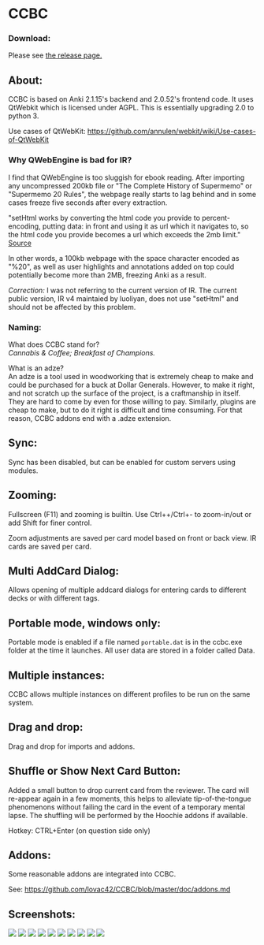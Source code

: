 # CCBC

### Download:
Please see <a href="https://github.com/lovac42/CCBC/releases">the release page.</a>

## About:
CCBC is based on Anki 2.1.15's backend and 2.0.52's frontend code. It uses QtWebkit which is licensed under AGPL. This is essentially upgrading 2.0 to python 3.

Use cases of QtWebKit: https://github.com/annulen/webkit/wiki/Use-cases-of-QtWebKit

### Why QWebEngine is bad for IR?
I find that QWebEngine is too sluggish for ebook reading. After importing any uncompressed 200kb file or "The Complete History of Supermemo" or "Supermemo 20 Rules", the webpage really starts to lag behind and in some cases freeze five seconds after every extraction.

"setHtml works by converting the html code you provide to percent-encoding, putting data: in front and using it as url which it navigates to, so the html code you provide becomes a url which exceeds the 2mb limit." <a href="https://bugreports.qt.io/browse/QTBUG-59369?focusedCommentId=352654&page=com.atlassian.jira.plugin.system.issuetabpanels%3Acomment-tabpanel#comment-352654">Source</a>

In other words, a 100kb webpage with the space character encoded as "%20", as well as user highlights and annotations added on top could potentially become more than 2MB, freezing Anki as a result.

<i>Correction:</i> I was not referring to the current version of IR. The current public version, IR v4 maintaied by luoliyan, does not use "setHtml" and should not be affected by this problem.


### Naming:
What does CCBC stand for?  
<i>Cannabis & Coffee; Breakfast of Champions.</i>  

What is an adze?  
An adze is a tool used in woodworking that is extremely cheap to make and could be purchased for a buck at Dollar Generals. However, to make it right, and not scratch up the surface of the project, is a craftmanship in itself. They are hard to come by even for those willing to pay. Similarly, plugins are cheap to make, but to do it right is difficult and time consuming. For that reason, CCBC addons end with a .adze extension.

## Sync:
Sync has been disabled, but can be enabled for custom servers using modules.

## Zooming:
Fullscreen (F11) and zooming is builtin. Use Ctrl++/Ctrl+- to zoom-in/out or add Shift for finer control.  

Zoom adjustments are saved per card model based on front or back view. IR cards are saved per card.

## Multi AddCard Dialog:
Allows opening of multiple addcard dialogs for entering cards to different decks or with different tags.

## Portable mode, windows only:
Portable mode is enabled if a file named `portable.dat` is in the ccbc.exe folder at the time it launches. All user data are stored in a folder called Data.

## Multiple instances:
CCBC allows multiple instances on different profiles to be run on the same system.

## Drag and drop:
Drag and drop for imports and addons.

## Shuffle or Show Next Card Button:
Added a small button to drop current card from the reviewer. The card will re-appear again in a few moments, this helps to alleviate tip-of-the-tongue phenomenons without failing the card in the event of a temporary mental lapse. The shuffling will be performed by the Hoochie addons if available.

Hotkey: CTRL+Enter (on question side only)

## Addons:
Some reasonable addons are integrated into CCBC.

See: https://github.com/lovac42/CCBC/blob/master/doc/addons.md


## Screenshots:

<img src="https://github.com/lovac42/CCBC/blob/master/screenshots/Clipboard-1.png?raw=true">  

<img src="https://github.com/lovac42/CCBC/blob/master/screenshots/Clipboard-2.png?raw=true">  

<img src="https://github.com/lovac42/CCBC/blob/master/screenshots/Clipboard-3.png?raw=true">  

<img src="https://github.com/lovac42/CCBC/blob/master/screenshots/Clipboard-4.png?raw=true">  

<img src="https://github.com/lovac42/CCBC/blob/master/screenshots/nm_heatmap.png?raw=true">  

<img src="https://github.com/lovac42/CCBC/blob/master/screenshots/slackware.png?raw=true">  

<img src="https://github.com/lovac42/CCBC/blob/master/screenshots/debian.png?raw=true">  

<img src="https://github.com/lovac42/CCBC/blob/master/screenshots/orange_pi.png?raw=true">  

<img src="https://github.com/lovac42/CCBC/blob/master/screenshots/orange_pi2.png?raw=true">  


<img src="https://github.com/lovac42/CCBC/blob/master/screenshots/2021ccbc.png?raw=true">  

